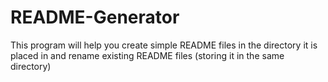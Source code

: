 # README-Generator
This program will help you create simple README files in the directory it is placed in and rename existing README files (storing it in the same directory)
